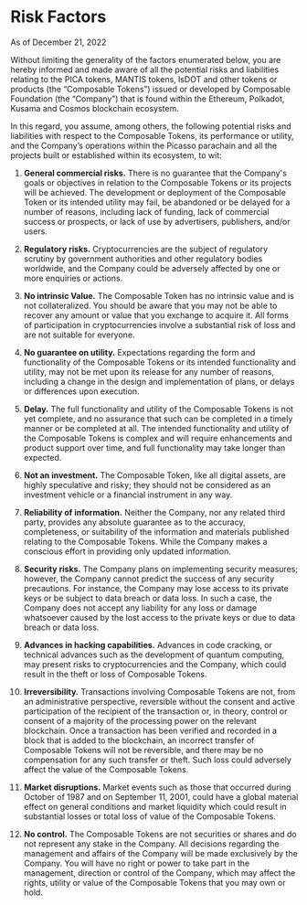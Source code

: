 # Risk Factors

As of December 21, 2022

Without limiting the generality of the factors enumerated below, you are hereby informed and made aware of all the
potential risks and liabilities relating to the PICA tokens, MANTIS tokens, lsDOT and other tokens or products (the “Composable Tokens”)  issued or developed by Composable Foundation (the “Company”) that is found within the Ethereum, Polkadot, Kusama and Cosmos blockchain ecosystem.

In this regard, you assume, among others, 
the following potential risks and liabilities with respect to the Composable Tokens, its performance or utility, 
and the Company’s operations within the Picasso parachain and all the projects built or established within its ecosystem, 
to wit:

1. **General commercial risks.** 
There is no guarantee that the Company's goals or objectives in relation to the Composable Tokens or its projects 
will be achieved. 
The development or deployment of the Composable Token or its intended utility may fail, be abandoned 
or be delayed for a number of reasons, including lack of funding, lack of commercial success or prospects, 
or lack of use by advertisers, publishers, and/or users.

1. **Regulatory risks.** 
Cryptocurrencies are the subject of regulatory scrutiny by government authorities and other regulatory bodies worldwide,
and the Company could be adversely affected by one or more enquiries or actions.

1. **No intrinsic Value.**
The Composable Token has no intrinsic value and is not collateralized.
You should be aware that you may not be able to recover any amount or value that you exchange to acquire it. 
All forms of participation in cryptocurrencies involve a substantial risk of loss and are not suitable for everyone.

1. **No guarantee on utility.**
Expectations regarding the form and functionality of the Composable Tokens or its intended functionality and utility,
may not be met upon its release for any number of reasons, including a change in the design and implementation of plans, 
or delays or differences upon execution.

1. **Delay.** 
The full functionality and utility of the Composable Tokens is not yet complete, 
and no assurance that such can be completed in a timely manner or be completed at all. 
The intended functionality and utility of the Composable Tokens is complex 
and will require enhancements and product support over time, and full functionality may take longer than expected.

1. **Not an investment.**
The Composable Token, like all digital assets, are highly speculative and risky; 
they should not be considered as an investment vehicle or a financial instrument in any way.

1. **Reliability of information.**
Neither the Company, nor any related third party, provides any absolute guarantee as to the accuracy, 
completeness, or suitability of the information and materials published relating to the Composable Tokens. 
While the Company makes a conscious effort in providing only updated information.

1. **Security risks.**
The Company plans on implementing security measures; 
however, the Company cannot predict the success of any security precautions. 
For instance, the Company may lose access to its private keys or be subject to data breach or data loss. 
In such a case, the Company does not accept any liability for any loss or damage whatsoever 
caused by the lost access to the private keys or due to data breach or data loss.

1. **Advances in hacking capabilities.**
Advances in code cracking, or technical advances such as the development of quantum computing, 
may present risks to cryptocurrencies and the Company, which could result in the theft or loss of Composable Tokens.

1.  **Irreversibility.**
Transactions involving Composable Tokens are not, from an administrative perspective, 
reversible without the consent and active participation of the recipient of the transaction or, 
in theory, control or consent of a majority of the processing power on the relevant blockchain. 
Once a transaction has been verified and recorded in a block that is added to the blockchain, 
an incorrect transfer of Composable Tokens will not be reversible, 
and there may be no compensation for any such transfer or theft. 
Such loss could adversely affect the value of the Composable Tokens.

1.  **Market disruptions.**
Market events such as those that occurred during October of 1987 and on September 11, 2001,
could have a global material effect on general conditions and market liquidity 
which could result in substantial losses or total loss of value of the Composable Tokens.

1.  **No control.**
The Composable Tokens are not securities or shares and do not represent any stake in the Company. 
All decisions regarding the management and affairs of the Company will be made exclusively by the Company. 
You will have no right or power to take part in the management, direction or control of the Company, 
which may affect the rights, utility or value of the Composable Tokens that you may own or hold.

